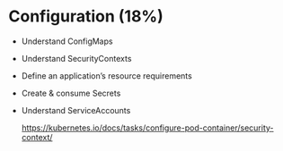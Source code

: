 # Configuration (18%)

* Understand ConfigMaps

* Understand SecurityContexts

* Define an application’s resource requirements

* Create & consume Secrets

* Understand ServiceAccounts

    <https://kubernetes.io/docs/tasks/configure-pod-container/security-context/>
